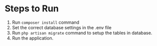 # Steps to Run

1. Run `composer install` command
1. Set the correct database settings in the .env file
1. Run `php artisan migrate` command to setup the tables in database.
1. Run the application.


